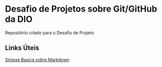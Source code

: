# Desafio de Projetos sobre Git/GitHub da DIO

 Repositório criado para o Desafio de Projeto.

## Links Úteis

[Sintaxe Basica sobre Markdown](https://markdown.net.br/sintaxe-basica/)
